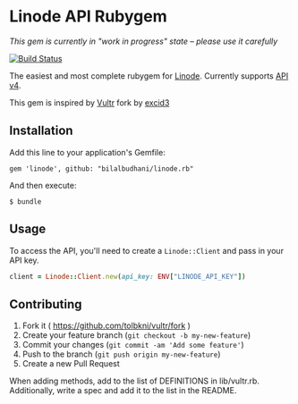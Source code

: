 # Linode API Rubygem

*This gem is currently in "work in progress" state – please use it carefully*

[![Build Status](https://github.com/bilalbudhani/linode.rb/workflows/Tests/badge.svg)](https://github.com/bilalbudhani/linode.rb/actions)

The easiest and most complete rubygem for [Linode](https://www.linode.com). Currently supports [API v4](https://www.linode.com/docs/api).

This gem is inspired by [Vultr](https://github.com/excid3/vultr.rb) fork by [excid3](https://github.com/excid3)

## Installation

Add this line to your application's Gemfile:

    gem 'linode', github: "bilalbudhani/linode.rb"

And then execute:

    $ bundle

## Usage

To access the API, you'll need to create a `Linode::Client` and pass in your API key.

```ruby
client = Linode::Client.new(api_key: ENV["LINODE_API_KEY"])
```

## Contributing

1. Fork it ( https://github.com/tolbkni/vultr/fork )
2. Create your feature branch (`git checkout -b my-new-feature`)
3. Commit your changes (`git commit -am 'Add some feature'`)
4. Push to the branch (`git push origin my-new-feature`)
5. Create a new Pull Request

When adding methods, add to the list of DEFINITIONS in lib/vultr.rb. Additionally, write a spec and add it to the list in the README.

